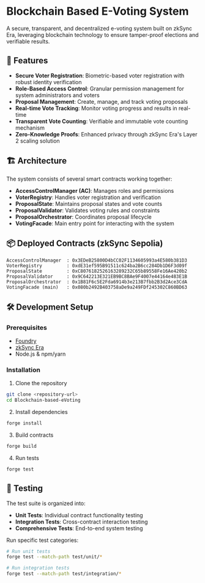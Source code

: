 # Blockchain Based E-Voting System 

A secure, transparent, and decentralized e-voting system built on zkSync Era, leveraging blockchain technology to ensure tamper-proof elections and verifiable results.

## 🌟 Features

- **Secure Voter Registration**: Biometric-based voter registration with robust identity verification
- **Role-Based Access Control**: Granular permission management for system administrators and voters
- **Proposal Management**: Create, manage, and track voting proposals
- **Real-time Vote Tracking**: Monitor voting progress and results in real-time
- **Transparent Vote Counting**: Verifiable and immutable vote counting mechanism
- **Zero-Knowledge Proofs**: Enhanced privacy through zkSync Era's Layer 2 scaling solution

## 🏗 Architecture

The system consists of several smart contracts working together:

- **AccessControlManager (AC)**: Manages roles and permissions
- **VoterRegistry**: Handles voter registration and verification
- **ProposalState**: Maintains proposal states and vote counts
- **ProposalValidator**: Validates voting rules and constraints
- **ProposalOrchestrator**: Coordinates proposal lifecycle
- **VotingFacade**: Main entry point for interacting with the system

## 📦 Deployed Contracts (zkSync Sepolia)
```solidity
AccessControlManager  : 0x3EDeB25800D4bCC02F1134605993a4E580b381D3
VoterRegistry         : 0xdE31ef595B91511c624ba2B6cc284Db1D6F3d09f
ProposalState         : 0xC8076182526163289232C65b89558Fe16Ae420b2
ProposalValidator     : 0x9C642213E321EB9BC8BAe9F4007e44164e483E1B
ProposalOrchestrator  : 0x1B81F6c5E2Fda6914b3e213B7fbb2B3d2Ace3CdA
VotingFacade (main)   : 0x080b2492B403758aDe9a249FDf245302C860BD63
```

## 🛠 Development Setup

### Prerequisites

- [Foundry](https://book.getfoundry.sh/getting-started/installation)
- [zkSync Era](https://era.zksync.io/docs/dev/building-on-zksync/hello-world.html)
- Node.js & npm/yarn

### Installation

1. Clone the repository
```bash
git clone <repository-url>
cd Blockchain-based-eVoting
```

2. Install dependencies
```bash
forge install
```

3. Build contracts
```bash
forge build
```

4. Run tests
```bash
forge test
```

## 🧪 Testing

The test suite is organized into:

- **Unit Tests**: Individual contract functionality testing
- **Integration Tests**: Cross-contract interaction testing
- **Comprehensive Tests**: End-to-end system testing

Run specific test categories:
```bash
# Run unit tests
forge test --match-path test/unit/*

# Run integration tests
forge test --match-path test/integration/*
```




